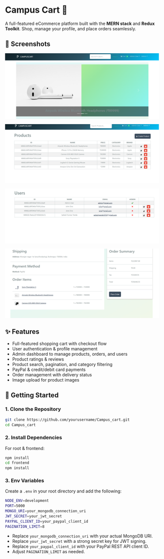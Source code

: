 # Campus Cart 🛒

A full-featured eCommerce platform built with the **MERN stack** and **Redux Toolkit**. Shop, manage your profile, and place orders seamlessly.

## 📸 Screenshots

<p align="center">
  <img src="./frontend/public/images/ss1.png" alt="Screenshot 1" width="600"/>
</p>
<p align="center">
  <img src="./frontend/public/images/ss2.png" alt="Screenshot 2" width="600"/>
</p>
<p align="center">
  <img src="./frontend/public/images/ss3.png" alt="Screenshot 3" width="600"/>
</p>
<p align="center">
  <img src="./frontend/public/images/ss4.png" alt="Screenshot 4" width="600"/>
</p>

## ✨ Features

- Full-featured shopping cart with checkout flow
- User authentication & profile management
- Admin dashboard to manage products, orders, and users
- Product ratings & reviews
- Product search, pagination, and category filtering
- PayPal & credit/debit card payments
- Order management with delivery status
- Image upload for product images

## 🚀 Getting Started

### 1. Clone the Repository

```bash
git clone https://github.com/yourusername/Campus_cart.git
cd Campus_cart
```

### 2. Install Dependencies

For root & frontend:

```bash
npm install
cd frontend
npm install

```

### 3. Env Variables

Create a `.env` in your root directory and add the following:

```bash
NODE_ENV=development
PORT=5000
MONGO_URI=your_mongodb_connection_uri
JWT_SECRET=your_jwt_secret
PAYPAL_CLIENT_ID=your_paypal_client_id
PAGINATION_LIMIT=8
```

- Replace `your_mongodb_connection_uri` with your actual MongoDB URI.
- Replace `your_jwt_secret` with a strong secret key for JWT signing.
- Replace `your_paypal_client_id` with your PayPal REST API client ID.
- Adjust `PAGINATION_LIMIT` as needed.
